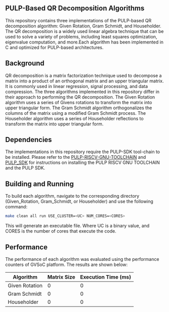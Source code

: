 ﻿## PULP-Based QR Decomposition Algorithms

This repository contains three implementations of the PULP-based QR decomposition algorithm: Given Rotation, Gram Schmidt, and Householder. The QR decomposition is a widely used linear algebra technique that can be used to solve a variety of problems, including least squares optimization, eigenvalue computation, and more.Each algorithm has been implemented in C and optimized for PULP-based architectures.

## Background

QR decomposition is a matrix factorization technique used to decompose a matrix into a product of an orthogonal matrix and an upper triangular matrix. It is commonly used in linear regression, signal processing, and data compression.
The three algorithms implemented in this repository differ in their approach to performing the QR decomposition. The Given Rotation algorithm uses a series of Givens rotations to transform the matrix into upper triangular form. The Gram Schmidt algorithm orthogonalizes the columns of the matrix using a modified Gram Schmidt process. The Householder algorithm uses a series of Householder reflections to transform the matrix into upper triangular form.

## Dependencies

The implementations in this repository require the PULP-SDK tool-chain to be installed. Please refer to the [PULP-RISCV-GNU-TOOLCHAIN](https://github.com/pulp-platform/pulp-riscv-gnu-toolchain) and [PULP_SDK](https://github.com/pulp-platform/pulp-sdk) for instructions on installing the PULP RISCV GNU TOOLCHAIN and the PULP SDK.

## Building and Running

To build each algorithm, navigate to the corresponding directory (Given_Rotation, Gram_Schmidt, or Householder) and use the following command:

```bash
make clean all run USE_CLUSTER=<UC> NUM_CORES=<CORES>
```
This will generate an executable file. Where UC is a binary value, and CORES is the number of cores that execute the code.

## Performance

The performance of each algorithm was evaluated using the performance counters of GVSoC platform. The results are shown below:

| Algorithm | Matrix Size | Execution Time (ms) |
| -------- | -------- | -------- |
| Given Rotation | 0 | 0 |
| Gram Schmidt | 0 | 0 |
| Householder | 0 | 0 |















